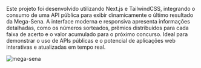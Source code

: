 Este projeto foi desenvolvido utilizando Next.js e TailwindCSS, integrando o consumo de uma API pública para exibir dinamicamente o último resultado da Mega-Sena. A interface moderna e responsiva apresenta informações detalhadas, como os números sorteados, prêmios distribuídos para cada faixa de acerto e o valor acumulado para o próximo concurso. Ideal para demonstrar o uso de APIs públicas e o potencial de aplicações web interativas e atualizadas em tempo real.

![mega-sena](https://github.com/user-attachments/assets/c1ec2c7d-72de-4ddd-8dd1-b0bbaa6b029d)
